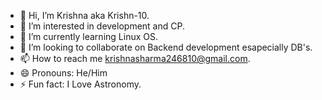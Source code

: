 - 👋 Hi, I’m Krishna aka Krishn-10.
- 👀 I’m interested in development and CP.
- 🌱 I’m currently learning Linux OS.
- 💞️ I’m looking to collaborate on Backend development esapecially DB's.
- 📫 How to reach me krishnasharma246810@gmail.com.
- 😄 Pronouns: He/Him
- ⚡ Fun fact: I Love Astronomy.

<!---
Krishn-10/Krishn-10 is a ✨ special ✨ repository because its `README.md` (this file) appears on your GitHub profile.
You can click the Preview link to take a look at your changes.
--->
